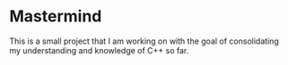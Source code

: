 # Mastermind

This is a small project that I am working on with the goal of consolidating my understanding and knowledge of C++ so far.
